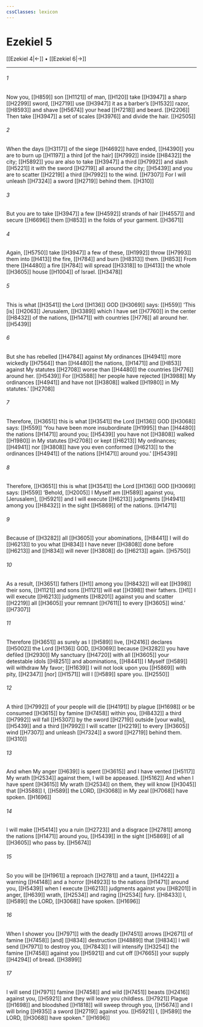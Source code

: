 ```yaml
---
cssClasses: lexicon
---
```


# Ezekiel 5

[[Ezekiel 4|←]] • [[Ezekiel 6|→]]

---

###### 1
Now you, [[H859]] son [[H1121]] of man, [[H120]] take [[H3947]] a sharp [[H2299]] sword, [[H2719]] use [[H3947]] it as a barber’s [[H1532]] razor, [[H8593]] and shave [[H5674]] your head [[H7218]] and beard. [[H2206]] Then take [[H3947]] a set of scales [[H3976]] and divide the hair. [[H2505]]

###### 2
When the days [[H3117]] of the siege [[H4692]] have ended, [[H4390]] you are to burn up [[H1197]] a third [of the hair] [[H7992]] inside [[H8432]] the city; [[H5892]] you are also to take [[H3947]] a third [[H7992]] and slash [[H5221]] it with the sword [[H2719]] all around the city; [[H5439]] and you are to scatter [[H2219]] a third [[H7992]] to the wind. [[H7307]] For I will unleash [[H7324]] a sword [[H2719]] behind them. [[H310]]

###### 3
But you are to take [[H3947]] a few [[H4592]] strands of hair [[H4557]] and secure [[H6696]] them [[H853]] in the folds of your garment. [[H3671]]

###### 4
Again, [[H5750]] take [[H3947]] a few of these, [[H1992]] throw [[H7993]] them into [[H413]] the fire, [[H784]] and burn [[H8313]] them. [[H853]] From there [[H4480]] a fire [[H784]] will spread [[H3318]] to [[H413]] the whole [[H3605]] house [[H1004]] of Israel. [[H3478]]

###### 5
This is what [[H3541]] the Lord [[H136]] GOD [[H3069]] says: [[H559]] ‘This [is] [[H2063]] Jerusalem, [[H3389]] which I have set [[H7760]] in the center [[H8432]] of the nations, [[H1471]] with countries [[H776]] all around her. [[H5439]]

###### 6
But she has rebelled [[H4784]] against My ordinances [[H4941]] more wickedly [[H7564]] than [[H4480]] the nations, [[H1471]] and [[H853]] against My statutes [[H2708]] worse than [[H4480]] the countries [[H776]] around her. [[H5439]] For [[H3588]] her people have rejected [[H3988]] My ordinances [[H4941]] and have not [[H3808]] walked [[H1980]] in  My statutes.’ [[H2708]]

###### 7
Therefore, [[H3651]] this is what [[H3541]] the Lord [[H136]] GOD [[H3068]] says: [[H559]] ‘You have been more insubordinate [[H1995]] than [[H4480]] the nations [[H1471]] around you; [[H5439]] you have not [[H3808]] walked [[H1980]] in My statutes [[H2708]] or kept [[H6213]] My ordinances; [[H4941]] nor [[H3808]] have you even conformed [[H6213]] to the ordinances [[H4941]] of the nations [[H1471]] around you.’ [[H5439]]

###### 8
Therefore, [[H3651]] this is what [[H3541]] the Lord [[H136]] GOD [[H3069]] says: [[H559]] ‘Behold, [[H2005]] I Myself am [[H589]] against you, [Jerusalem], [[H5921]] and I will execute [[H6213]] judgments [[H4941]] among you [[H8432]] in the sight [[H5869]] of the nations. [[H1471]]

###### 9
Because of [[H3282]] all [[H3605]] your abominations, [[H8441]] I will do [[H6213]] to you what [[H834]] I have never [[H3808]] done before [[H6213]] and [[H834]] will never [[H3808]] do [[H6213]] again. [[H5750]]

###### 10
As a result, [[H3651]] fathers [[H1]] among you [[H8432]] will eat [[H398]] their sons, [[H1121]] and sons [[H1121]] will eat [[H398]] their fathers. [[H1]] I will execute [[H6213]] judgments [[H8201]] against you and scatter [[H2219]] all [[H3605]] your remnant [[H7611]] to every [[H3605]] wind.’ [[H7307]]

###### 11
Therefore [[H3651]] as surely as I [[H589]] live, [[H2416]] declares [[H5002]] the Lord [[H136]] GOD, [[H3069]] because [[H3282]] you have defiled [[H2930]] My sanctuary [[H4720]] with all [[H3605]] your detestable idols [[H8251]] and abominations, [[H8441]] I Myself [[H589]] will withdraw My favor; [[H1639]] I will not look upon you [[H5869]] with pity, [[H2347]] [nor] [[H1571]] will I [[H589]] spare you. [[H2550]]

###### 12
A third [[H7992]] of your people will die [[H4191]] by plague [[H1698]] or be consumed [[H3615]] by famine [[H7458]] within you, [[H8432]] a third [[H7992]] will fall [[H5307]] by the sword [[H2719]] outside [your walls], [[H5439]] and a third [[H7992]] I will scatter [[H2219]] to every [[H3605]] wind [[H7307]] and unleash [[H7324]] a sword [[H2719]] behind them. [[H310]]

###### 13
And when My anger [[H639]] is spent [[H3615]] and I have vented [[H5117]] My wrath [[H2534]] against them,  I will be appeased. [[H5162]] And when I have spent [[H3615]] My wrath [[H2534]] on them,  they will know [[H3045]] that [[H3588]] I, [[H589]] the LORD, [[H3068]] in My zeal [[H7068]] have spoken. [[H1696]]

###### 14
I will make [[H5414]] you a ruin [[H2723]] and a disgrace [[H2781]] among the nations [[H1471]] around you, [[H5439]] in the sight [[H5869]] of all [[H3605]] who pass by. [[H5674]]

###### 15
So you will be [[H1961]] a reproach [[H2781]] and a taunt, [[H1422]] a warning [[H4148]] and a horror [[H4923]] to the nations [[H1471]] around you, [[H5439]] when I execute [[H6213]] judgments against you [[H8201]] in anger, [[H639]] wrath, [[H2534]] and raging [[H2534]] fury. [[H8433]] I, [[H589]] the LORD, [[H3068]] have spoken. [[H1696]]

###### 16
When I shower you [[H7971]] with the deadly [[H7451]] arrows [[H2671]] of famine [[H7458]] [and] [[H834]] destruction [[H4889]] that [[H834]] I will send [[H7971]] to destroy you, [[H7843]] I will intensify [[H3254]] the famine [[H7458]] against you [[H5921]] and cut off [[H7665]] your supply [[H4294]] of bread. [[H3899]]

###### 17
I will send [[H7971]] famine [[H7458]] and wild [[H7451]] beasts [[H2416]] against you, [[H5921]] and they will leave you childless. [[H7921]] Plague [[H1698]] and bloodshed [[H1818]] will sweep through you, [[H5674]] and I will bring [[H935]] a sword [[H2719]] against you. [[H5921]] I, [[H589]] the LORD, [[H3068]] have spoken.” [[H1696]]

